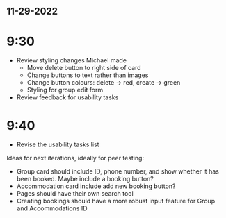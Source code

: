 ## 11-29-2022 

# 9:30
- Review styling changes Michael made
    - Move delete button to right side of card
    - Change buttons to text rather than images
    - Change button colours: delete -> red, create -> green
    - Styling for group edit form
- Review feedback for usability tasks

# 9:40
- Revise the usability tasks list

Ideas for next iterations, ideally for peer testing:
- Group card should include ID, phone number, and show whether it has been booked. Maybe include a booking button?
- Accommodation card include add new booking button?
- Pages should have their own search tool
- Creating bookings should have a more robust input feature for Group and Accommodations ID
